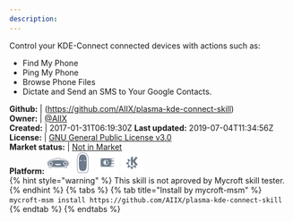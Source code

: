 ```yaml
---
description: 
---
```

Control your KDE-Connect connected devices with actions such as:
- Find My Phone
- Ping My Phone
- Browse Phone Files
- Dictate and Send an SMS to Your Google Contacts.

**Github:** | (https://github.com/AIIX/plasma-kde-connect-skill)  
**Owner:** | [@AIIX](https://github.com/AIIX)  
**Created:** | 2017-01-31T06:19:30Z  **Last updated:** 2019-07-04T11:34:56Z  
**License:** | [GNU General Public License v3.0](https://api.github.com/licenses/gpl-3.0)  
**Market status:** | [Not in Market](https://market.mycroft.ai/skill/)  
**Platform:**   ![](.gitbook/assets/mark-1-icon.png)  ![](.gitbook/assets/mark-2-icon.png)  ![](.gitbook/assets/picroft-icon.png)  ![](.gitbook/assets/kde.png)   
{% hint style="warning" %}
This skill is not aproved by Mycroft skill tester.
{% endhint %}
  {% tabs %}
{% tab title="Install by mycroft-msm" %}
``` mycroft-msm install https://github.com/AIIX/plasma-kde-connect-skill```
{% endtab %}
  {% endtabs %}
  